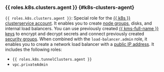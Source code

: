 ### {{ roles.k8s.clusters.agent }} {#k8s-clusters-agent}

`{{ roles.k8s.clusters.agent }}`: Special role for the [{{ k8s }} cluster](../../../managed-kubernetes/concepts/index.md#kubernetes-cluster)[service account](../../../iam/concepts/users/service-accounts.md). It enables you to create [node groups](../../../managed-kubernetes/concepts/index.md#node-group), disks, and internal load balancers. You can use previously created [{{ kms-full-name }} keys](../../../kms/concepts/key.md) to encrypt and decrypt secrets and connect previously created [security groups](../../../managed-kubernetes/operations/connect/security-groups.md). When combined with the `load-balancer.admin` role, it enables you to create a network load balancer with a [public IP address](../../../vpc/concepts/address.md#public-addresses). It includes the following roles:
* `{{ roles.k8s.tunnelClusters.agent }}`
* `vpc.privateAdmin`

